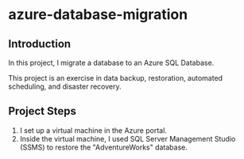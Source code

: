 # azure-database-migration

## Introduction

In this project, I migrate a database to an Azure SQL Database. 

This project is an exercise in data backup, restoration, automated scheduling, and disaster recovery.

## Project Steps

1. I set up a virtual machine in the Azure portal.
1. Inside the virtual machine, I used SQL Server Management Studio (SSMS) to restore the "AdventureWorks" database.
